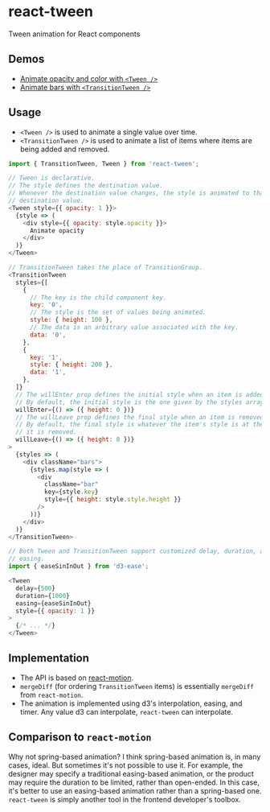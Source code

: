 react-tween
===
Tween animation for React components

Demos
---
- [Animate opacity and color with `<Tween />`](http://codepen.io/mking-clari/pen/JRqzLN)
- [Animate bars with `<TransitionTween />`](http://codepen.io/mking-clari/pen/yadomz)

Usage
---
- `<Tween />` is used to animate a single value over time.
- `<TransitionTween />` is used to animate a list of items where items are being added and removed.

```javascript
import { TransitionTween, Tween } from 'react-tween';

// Tween is declarative.
// The style defines the destination value.
// Whenever the destination value changes, the style is animated to that
// destination value.
<Tween style={{ opacity: 1 }}>
  {style => (
    <div style={{ opacity: style.opacity }}>
      Animate opacity
    </div>
  )}
</Tween>

// TransitionTween takes the place of TransitionGroup.
<TransitionTween
  styles={[
    {
      // The key is the child component key.
      key: '0',
      // The style is the set of values being animated.
      style: { height: 100 },
      // The data is an arbitrary value associated with the key.
      data: '0',
    },
    {
      key: '1',
      style: { height: 200 },
      data: '1',
    },
  ]}
  // The willEnter prop defines the initial style when an item is added.
  // By default, the initial style is the one given by the styles array.
  willEnter={() => ({ height: 0 })}
  // The willLeave prop defines the final style when an item is removed.
  // By default, the final style is whatever the item's style is at the time
  // it is removed.
  willLeave={() => ({ height: 0 })}
>
  {styles => (
    <div className="bars">
      {styles.map(style => (
        <div
          className="bar"
          key={style.key}
          style={{ height: style.style.height }}
        />
      ))}
    </div>
  )}
</TransitionTween>

// Both Tween and TransitionTween support customized delay, duration, and
// easing.
import { easeSinInOut } from 'd3-ease';

<Tween
  delay={500}
  duration={1000}
  easing={easeSinInOut}
  style={{ opacity: 1 }}
>
  {/* ... */}
</Tween>
```

Implementation
---
- The API is based on [react-motion](https://github.com/chenglou/react-motion).
- `mergeDiff` (for ordering `TransitionTween` items) is essentially `mergeDiff` from `react-motion`.
- The animation is implemented using d3's interpolation, easing, and timer. Any value d3 can interpolate, `react-tween` can interpolate.

Comparison to `react-motion`
---
Why not spring-based animation? I think spring-based animation is, in many cases, ideal. But sometimes it's not possible to use it. For example, the designer may specify a traditional easing-based animation, or the product may require the duration to be limited, rather than open-ended. In this case, it's better to use an easing-based animation rather than a spring-based one. `react-tween` is simply another tool in the frontend developer's toolbox.
